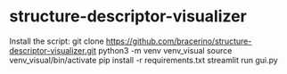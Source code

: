 # structure-descriptor-visualizer

Install the script:
git clone https://github.com/bracerino/structure-descriptor-visualizer.git
python3 -m venv venv_visual
source venv_visual/bin/activate
pip install -r requirements.txt
streamlit run gui.py
